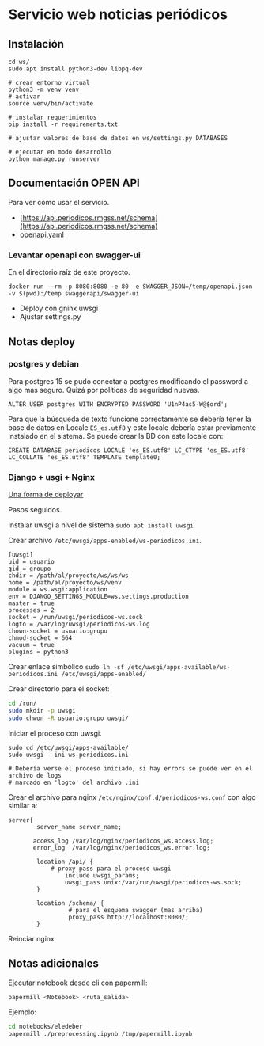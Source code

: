 # Servicio web noticias periódicos



## Instalación
```
cd ws/
sudo apt install python3-dev libpq-dev

# crear entorno virtual
python3 -m venv venv
# activar
source venv/bin/activate

# instalar requerimientos
pip install -r requirements.txt

# ajustar valores de base de datos en ws/settings.py DATABASES

# ejecutar en modo desarrollo
python manage.py runserver
```

## Documentación OPEN API

Para ver cómo usar el servicio.

- [https://api.periodicos.rmgss.net/schema](https://api.periodicos.rmgss.net/schema)
- [openapi.yaml](openapi.yaml)

### Levantar openapi con swagger-ui

En el directorio raíz de este proyecto.

```
docker run --rm -p 8080:8080 -e 80 -e SWAGGER_JSON=/temp/openapi.json -v $(pwd):/temp swaggerapi/swagger-ui
```

- Deploy con gninx uwsgi
- Ajustar settings.py

## Notas deploy

### postgres y debian

Para postgres 15 se pudo conectar a postgres modificando el password a algo mas seguro. Quizá por políticas de seguridad nuevas.

```
ALTER USER postgres WITH ENCRYPTED PASSWORD 'U1nP4as5-W@$ord';
```

Para que la búsqueda de texto funcione correctamente se debería tener la base de datos en Locale `ES_es.utf8` y este locale debería estar previamente instalado en el sistema. Se puede crear la BD con este locale con:

```
CREATE DATABASE periodicos LOCALE 'es_ES.utf8' LC_CTYPE 'es_ES.utf8' LC_COLLATE 'es_ES.utf8' TEMPLATE template0;
```

### Django + usgi + Nginx 

[Una forma de deployar](https://medium.com/all-about-django/deploying-django-applications-in-production-with-uwsgi-and-nginx-78aac8c0f735)

Pasos seguidos.

Instalar uwsgi a nivel de sistema `sudo apt install uwsgi`

Crear archivo `/etc/uwsgi/apps-enabled/ws-periodicos.ini`.

```
[uwsgi]
uid = usuario
gid = groupo
chdir = /path/al/proyecto/ws/ws/ws
home = /path/al/proyecto/ws/venv
module = ws.wsgi:application
env = DJANGO_SETTINGS_MODULE=ws.settings.production
master = true
processes = 2
socket = /run/uwsgi/periodicos-ws.sock
logto = /var/log/uwsgi/periodicos-ws.log
chown-socket = usuario:grupo
chmod-socket = 664
vacuum = true
plugins = python3
```

Crear enlace simbólico `sudo ln -sf /etc/uwsgi/apps-available/ws-periodicos.ini /etc/uwsgi/apps-enabled/`

Crear directorio para el socket:

```bash
cd /run/
sudo mkdir -p uwsgi
sudo chwon -R usuario:grupo uwsgi/
```

Iniciar el proceso con uwsgi.

```
sudo cd /etc/uwsgi/apps-available/
sudo uwsgi --ini ws-periodicos.ini

# Debería verse el proceso iniciado, si hay errors se puede ver en el archivo de logs 
# marcado en 'logto' del archivo .ini
```

Crear el archivo para nginx `/etc/nginx/conf.d/periodicos-ws.conf` con algo similar a:

```
server{
        server_name server_name;

       access_log /var/log/nginx/periodicos_ws.access.log;
       error_log  /var/log/nginx/periodicos_ws.error.log;

        location /api/ {
			# proxy pass para el proceso uwsgi
                include uwsgi_params;
                uwsgi_pass unix:/var/run/uwsgi/periodicos-ws.sock;
        }

        location /schema/ {
		         # para el esquema swagger (mas arriba)
                 proxy_pass http://localhost:8080/;
        }
```
Reinciar nginx

## Notas adicionales 

Ejecutar notebook desde cli con papermill:

```bash
papermill <Notebook> <ruta_salida>
```
Ejemplo:
```bash
cd notebooks/eledeber
papermill ./preprocessing.ipynb /tmp/papermill.ipynb

```
